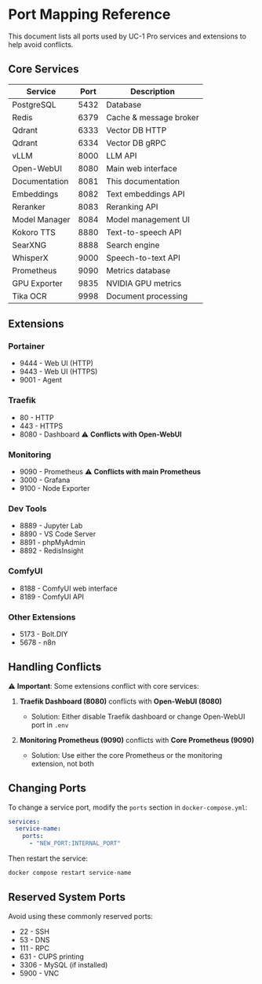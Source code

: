 # Port Mapping Reference

This document lists all ports used by UC-1 Pro services and extensions to help avoid conflicts.

## Core Services

| Service | Port | Description |
|---------|------|-------------|
| PostgreSQL | 5432 | Database |
| Redis | 6379 | Cache & message broker |
| Qdrant | 6333 | Vector DB HTTP |
| Qdrant | 6334 | Vector DB gRPC |
| vLLM | 8000 | LLM API |
| Open-WebUI | 8080 | Main web interface |
| Documentation | 8081 | This documentation |
| Embeddings | 8082 | Text embeddings API |
| Reranker | 8083 | Reranking API |
| Model Manager | 8084 | Model management UI |
| Kokoro TTS | 8880 | Text-to-speech API |
| SearXNG | 8888 | Search engine |
| WhisperX | 9000 | Speech-to-text API |
| Prometheus | 9090 | Metrics database |
| GPU Exporter | 9835 | NVIDIA GPU metrics |
| Tika OCR | 9998 | Document processing |

## Extensions

### Portainer
- 9444 - Web UI (HTTP)
- 9443 - Web UI (HTTPS)
- 9001 - Agent

### Traefik
- 80 - HTTP
- 443 - HTTPS
- 8080 - Dashboard ⚠️ **Conflicts with Open-WebUI**

### Monitoring
- 9090 - Prometheus ⚠️ **Conflicts with main Prometheus**
- 3000 - Grafana
- 9100 - Node Exporter

### Dev Tools
- 8889 - Jupyter Lab
- 8890 - VS Code Server
- 8891 - phpMyAdmin
- 8892 - RedisInsight

### ComfyUI
- 8188 - ComfyUI web interface
- 8189 - ComfyUI API

### Other Extensions
- 5173 - Bolt.DIY
- 5678 - n8n

## Handling Conflicts

⚠️ **Important**: Some extensions conflict with core services:

1. **Traefik Dashboard (8080)** conflicts with **Open-WebUI (8080)**
   - Solution: Either disable Traefik dashboard or change Open-WebUI port in `.env`

2. **Monitoring Prometheus (9090)** conflicts with **Core Prometheus (9090)**
   - Solution: Use either the core Prometheus or the monitoring extension, not both

## Changing Ports

To change a service port, modify the `ports` section in `docker-compose.yml`:

```yaml
services:
  service-name:
    ports:
      - "NEW_PORT:INTERNAL_PORT"
```

Then restart the service:
```bash
docker compose restart service-name
```

## Reserved System Ports

Avoid using these commonly reserved ports:
- 22 - SSH
- 53 - DNS
- 111 - RPC
- 631 - CUPS printing
- 3306 - MySQL (if installed)
- 5900 - VNC